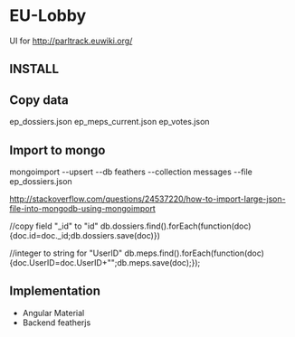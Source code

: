 # EU-Lobby

UI for http://parltrack.euwiki.org/

## INSTALL

Copy data
---------

ep_dossiers.json  ep_meps_current.json  ep_votes.json

Import to mongo
--------------

mongoimport --upsert --db feathers --collection messages --file ep_dossiers.json



http://stackoverflow.com/questions/24537220/how-to-import-large-json-file-into-mongodb-using-mongoimport

//copy field "_id" to "id"
db.dossiers.find().forEach(function(doc){doc.id=doc._id;db.dossiers.save(doc)})

//integer to string for "UserID"
db.meps.find().forEach(function(doc){doc.UserID=doc.UserID+"";db.meps.save(doc);});




## Implementation

* Angular Material
* Backend featherjs

